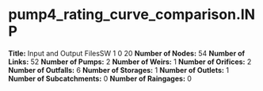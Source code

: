 # pump4_rating_curve_comparison.INP
**Title:**   Input and Output FilesSW 1 0 20
**Number of Nodes:** 54
**Number of Links:** 52
**Number of Pumps:** 2
**Number of Weirs:** 1
**Number of Orifices:** 2
**Number of Outfalls:** 6
**Number of Storages:** 1
**Number of Outlets:** 1
**Number of Subcatchments:** 0
**Number of Raingages:** 0
